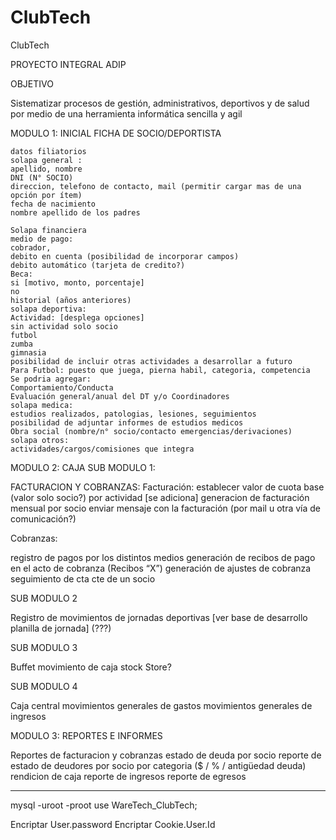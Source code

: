 # ClubTech
ClubTech

PROYECTO INTEGRAL ADIP 

OBJETIVO

Sistematizar procesos de gestión, administrativos, deportivos y de salud por medio de una herramienta informática sencilla y agil

MODULO 1: INICIAL FICHA DE SOCIO/DEPORTISTA

    datos filiatorios 
    solapa general :
    apellido, nombre
    DNI (N° SOCIO)
    direccion, telefono de contacto, mail (permitir cargar mas de una opción por ítem)
    fecha de nacimiento
    nombre apellido de los padres
    
    Solapa financiera
    medio de pago: 
    cobrador,
    debito en cuenta (posibilidad de incorporar campos) 
    debito automático (tarjeta de credito?)
    Beca: 
    si [motivo, monto, porcentaje]
    no
    historial (años anteriores)
    solapa deportiva:
    Actividad: [desplega opciones] 
    sin actividad solo socio
    futbol
    zumba
    gimnasia
    posibilidad de incluir otras actividades a desarrollar a futuro
    Para Futbol: puesto que juega, pierna habil, categoria, competencia
    Se podria agregar:
    Comportamiento/Conducta
    Evaluación general/anual del DT y/o Coordinadores
    solapa medica:
    estudios realizados, patologias, lesiones, seguimientos
    posibilidad de adjuntar informes de estudios medicos
    Obra social (nombre/n° socio/contacto emergencias/derivaciones)
    solapa otros:
    actividades/cargos/comisiones que integra

MODULO 2: CAJA
SUB MODULO 1:

FACTURACION Y COBRANZAS:
Facturación:
establecer valor de cuota
base (valor solo socio?)
por actividad [se adiciona]
generacion de facturación mensual por socio
enviar mensaje con la facturación (por mail u otra vía de comunicación?)


Cobranzas:

registro de pagos por los distintos medios
generación de recibos de pago en el acto de cobranza (Recibos “X”)
generación de ajustes de cobranza
seguimiento de cta cte de un socio

SUB MODULO 2

Registro de movimientos de jornadas deportivas [ver base de desarrollo planilla de jornada] (???)

SUB MODULO 3

Buffet
movimiento de caja
stock
Store?

SUB MODULO 4

Caja central
movimientos generales de gastos
movimientos generales de ingresos

MODULO 3: REPORTES E INFORMES

Reportes de facturacion y cobranzas
estado de deuda por socio
reporte de estado de deudores por socio por categoria ($ / % / antigüedad deuda)
rendicion de caja
reporte de ingresos
reporte de egresos

------------------------------------------------------------------------------------------------------------------------
mysql -uroot -proot
use WareTech_ClubTech;

Encriptar User.password
Encriptar Cookie.User.Id
